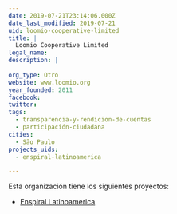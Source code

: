 ```yaml
---
date: 2019-07-21T23:14:06.000Z
date_last_modified: 2019-07-21
uid: loomio-cooperative-limited
title: |
  Loomio Cooperative Limited
legal_name: 
description: |
  
org_type: Otro
website: www.loomio.org
year_founded: 2011
facebook: 
twitter: 
tags:
  - transparencia-y-rendicion-de-cuentas
  - participación-ciudadana
cities: 
  - São Paulo
projects_uids:
  - enspiral-latinoamerica

---
```


Esta organización tiene los siguientes proyectos:

- [Enspiral Latinoamerica](/proyectos/enspiral-latinoamerica)
